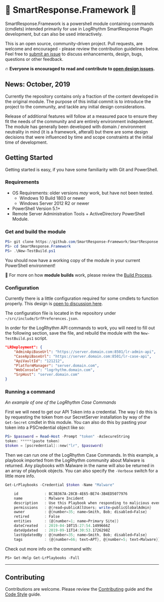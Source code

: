 <!-- markdownlint-disable MD026 -->
# :dizzy: SmartResponse.Framework :dizzy:

SmartResponse.Framework is a powershell module containing commands (cmdlets) intended primarily for use in LogRhythm SmartResponse Plugin development, but can also be used interactively.  

This is an open source, community-driven project. Pull requests, are welcome and encouraged - please review the contribution guidelines below. Feel free to [submit an issue](https://github.com/SmartResponse-Framework/SmartResponse.Framework/issues) to discuss enhancements, design, bugs, questions or other feedback.

:fire: **Everyone is encouraged to read and contribute to [open design issues](https://github.com/SmartResponse-Framework/SmartResponse.Framework/issues).**

## News: October, 2019

Currently the repository contains only a fraction of the content developed in the original module.  The purpose of this initial commit is to introduce the project to the community, and tackle any initial design considerations.

Release of additional features will follow at a measured pace to ensure they fit the needs of the community and are entirely environment indepdenent.  The module has generally been developed with domain / environment neutrality in mind (it is a framework, afterall) but there are some design decisions that were influenced by time and scope constraints at the initial time of development.

## Getting Started

Getting started is easy, if you have some familiarity with Git and PowerShell.

### Requirements

* OS Requirements: older versions *may* work, but have not been tested.
  * Windows 10 Build 1803 or newer
  * Windows Server 2012 R2 or newer
* PowerShell Version 5.1+
* Remote Server Administration Tools + ActiveDirectory PowerShell Module.

### Get and build the module

```powershell
PS> git clone https://github.com/SmartResponse-Framework/SmartResponse.Framework
PS> cd SmartResponse.Framework
PS> .\New-TestBuild.ps1
```

You should now have a working copy of the module in your current PowerShell environment!

:hammer: For more on how **module builds** work, please review the [Build Process](build/readme.md).

### Configuration

Currently there is a little configuration required for some cmdlets to function properly. This design is [open to discussion here](https://github.com/SmartResponse-Framework/SmartResponse.Framework/issues/1).

The configuration file is located in the repository under `~/src/include/SrfPreferences.json`.

In order for the LogRhythm API commands to work, you will need to fill out the following section, save the file, and rebuild the module with the `New-TestBuild.ps1` script.

```json
"LRDeployment": {
    "AdminApiBaseUrl": "https://server.domain.com:8501/lr-admin-api",
    "CaseApiBaseUrl": "https://server.domain.com:8501/lr-case-api",
    "ApiVaultId": "121212",
    "PlatformManager": "server.domain.com",
    "WebConsole": "logrhythm.domain.com",
    "SrpHost": "server.domain.com"
}
```


### Running a command

*An example of one of the LogRhythm Case Commands*

First we will need to get our API Token into a credential. The way I do this is by requesting the token from our SecretServer installation by way of the `Get-Secret` cmdlet in this module.  You can also do this by pasting your token into a PSCredential object like so:

```powershell
PS> $password = Read-Host -Prompt "token" -AsSecureString
token: *****(paste token)
$token = [pscredential]::new("lr", $password)
```

Then we can run one of the LogRhythm Case Commands. In this example, a playbook imported from the LogRhythm community about Malware is returned. Any playbooks with Malware in the name will also be returned in an array of playbook objects. You can also specify the `-Verbose` switch for a little more info.

```powershell
Get-LrPlaybooks -Credential $token -Name "Malware"

    id            : BC3B367A-28CB-4E65-BE74-3B4ED5077976
    name          : Malware Incident
    description   : Use this Playbook when responding to malicious events that use an exploit code targeting vulnerable services instead of using a compiled malicious binary, typically known as a virus.
    permissions   : @{read=publicAllUsers; write=publicGlobalAdmin}
    owner         : @{number=35; name=Smith, Bob; disabled=False}
    retired       : False
    entities      : {@{number=1; name=Primary Site}}
    dateCreated   : 2019-04-10T15:27:54.1499666Z
    dateUpdated   : 2019-09-11T14:30:53.1726298Z
    lastUpdatedBy : @{number=35; name=Smith, Bob; disabled=False}
    tags          : {@{number=66; text=APT}, @{number=5; text=Malware}}
```

Check out more info on the command with:

`PS> Get-Help Get-LrPlaybooks -Full`

---------

## Contributing

Contributions are welcome. Please review the [Contributing](CONTRIBUTING.md) guide and the [Code Style](CODESTYLE.md) guide.

